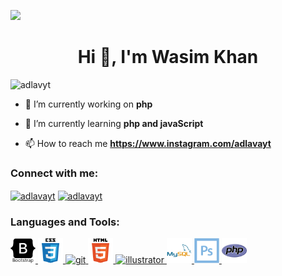 
<img align="right" width="400"><img src="https://cdn.dribbble.com/users/497319/screenshots/1979933/applewatch_animation.gif">
<p align="left">
<h1 align="center">Hi 👋, I'm Wasim Khan</h1>
<p align="left"> <img src="" alt="adlavyt" /> </p>

- 🔭 I’m currently working on **php**

- 🌱 I’m currently learning **php and javaScript**

- 📫 How to reach me **https://www.instagram.com/adlavayt**

<h3 align="left">Connect with me:</h3>
<a href="https://instagram.com/adlavayt" target="blank"><img align="center" src="https://raw.githubusercontent.com/rahuldkjain/github-profile-readme-generator/master/src/images/icons/Social/instagram.svg" alt="adlavayt" height="30" width="40" /></a>
<a href="https://www.youtube.com/@adlavayt1044" target="blank"><img align="center" src="https://raw.githubusercontent.com/rahuldkjain/github-profile-readme-generator/master/src/images/icons/Social/youtube.svg" alt="adlavayt" height="30" width="40" /></a>
</p>

<h3 align="left">Languages and Tools:</h3>
<p align="left"> <a href="https://getbootstrap.com" target="_blank" rel="noreferrer"> <img src="https://raw.githubusercontent.com/devicons/devicon/master/icons/bootstrap/bootstrap-plain-wordmark.svg" alt="bootstrap" width="40" height="40"/> </a> <a href="https://www.w3schools.com/css/" target="_blank" rel="noreferrer"> <img src="https://raw.githubusercontent.com/devicons/devicon/master/icons/css3/css3-original-wordmark.svg" alt="css3" width="40" height="40"/> </a> <a href="https://git-scm.com/" target="_blank" rel="noreferrer"> <img src="https://www.vectorlogo.zone/logos/git-scm/git-scm-icon.svg" alt="git" width="40" height="40"/> </a> <a href="https://www.w3.org/html/" target="_blank" rel="noreferrer"> <img src="https://raw.githubusercontent.com/devicons/devicon/master/icons/html5/html5-original-wordmark.svg" alt="html5" width="40" height="40"/> </a> <a href="https://www.adobe.com/in/products/illustrator.html" target="_blank" rel="noreferrer"> <img src="https://www.vectorlogo.zone/logos/adobe_illustrator/adobe_illustrator-icon.svg" alt="illustrator" width="40" height="40"/> </a> <a href="https://www.mysql.com/" target="_blank" rel="noreferrer"> <img src="https://raw.githubusercontent.com/devicons/devicon/master/icons/mysql/mysql-original-wordmark.svg" alt="mysql" width="40" height="40"/> </a> <a href="https://www.photoshop.com/en" target="_blank" rel="noreferrer"> <img src="https://raw.githubusercontent.com/devicons/devicon/master/icons/photoshop/photoshop-line.svg" alt="photoshop" width="40" height="40"/> </a> <a href="https://www.php.net" target="_blank" rel="noreferrer"> <img src="https://raw.githubusercontent.com/devicons/devicon/master/icons/php/php-original.svg" alt="php" width="40" height="40"/> </a> </p>
<!-- 
<p><img align="left" src="https://github-readme-stats.vercel.app/api/top-langs?username=adlavyt&show_icons=true&locale=en&layout=compact" alt="adlavyt" /></p>

<p>&nbsp;<img align="center" src="https://github-readme-stats.vercel.app/api?username=adlavyt&show_icons=true&locale=en" alt="adlavyt" /></p>

<p><img align="center" src="https://github-readme-streak-stats.herokuapp.com/?user=adlavyt&" alt="adlavyt" /></p> -->
